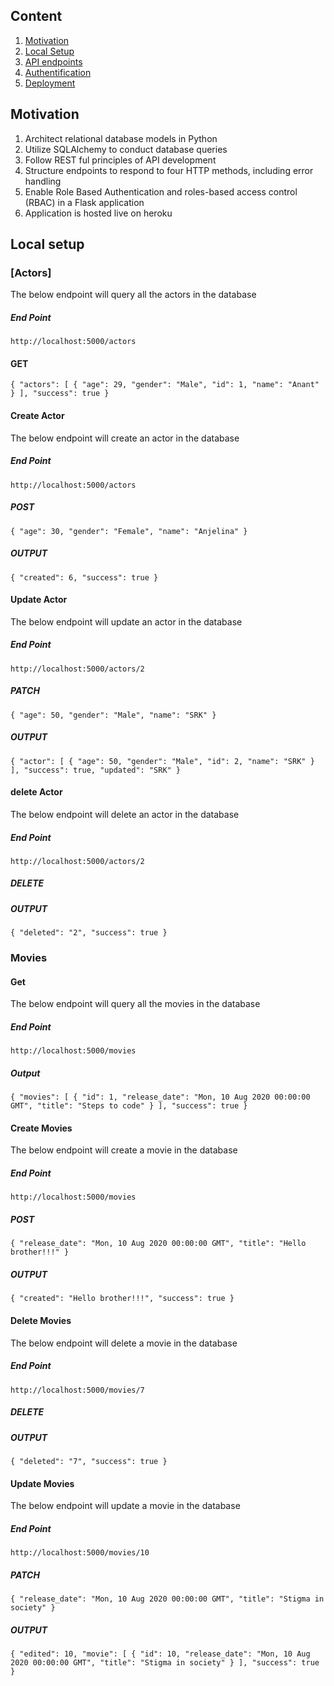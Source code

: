 ## Content

1. [Motivation](#motivation)
2. [Local Setup](#local_setup)
3. [API endpoints](#api)
4. [Authentification](#authentification)
5. [Deployment](#deployment)


<a name="motivation"></a>
## Motivation
1. Architect relational database models in Python
2. Utilize SQLAlchemy to conduct database queries
3. Follow REST ful principles of API development
4. Structure endpoints to respond to four HTTP methods, including error handling
5. Enable Role Based Authentication and roles-based access control (RBAC) in a Flask application
6. Application is hosted live on heroku





<a name="local_setup"></a>
## Local setup
### [Actors]
The below endpoint will query all the actors in the database
##### End Point
 `http://localhost:5000/actors`
#### GET
`{
    "actors": [
        {
            "age": 29,
            "gender": "Male",
            "id": 1,
            "name": "Anant"
        }
        ],
    "success": true
}`
#### Create Actor
The below endpoint will create an actor in the database

##### End Point
 `http://localhost:5000/actors`
##### POST
`
        {
            "age": 30,
            "gender": "Female",
            "name": "Anjelina"
        }
  `
##### OUTPUT
`{
    "created": 6,
    "success": true
}`
#### Update Actor
The below endpoint will update an actor in the database

##### End Point
 `http://localhost:5000/actors/2`
##### PATCH
`
        {
            "age": 50,
            "gender": "Male",
            "name": "SRK"
        }
  `
##### OUTPUT
`{
    "actor": [
        {
            "age": 50,
            "gender": "Male",
            "id": 2,
            "name": "SRK"
        }
    ],
    "success": true,
    "updated": "SRK"
}`

#### delete Actor
The below endpoint will delete an actor in the database

##### End Point
 `http://localhost:5000/actors/2`
##### DELETE
##### OUTPUT
`{
    "deleted": "2",
    "success": true
}`

### Movies
#### Get 
The below endpoint will query all the movies in the database

##### End Point
`http://localhost:5000/movies`
##### Output
`{
    "movies": [
        {
            "id": 1,
            "release_date": "Mon, 10 Aug 2020 00:00:00 GMT",
            "title": "Steps to code"
        }
    ],
    "success": true
}`
#### Create Movies
The below endpoint will create a movie in the database

##### End Point
 `http://localhost:5000/movies`
##### POST
`
        {
            "release_date": "Mon, 10 Aug 2020 00:00:00 GMT",
            "title": "Hello brother!!!"
        }
  `
##### OUTPUT
`{
    "created": "Hello brother!!!",
    "success": true
}`
#### Delete Movies
The below endpoint will delete a movie in the database

##### End Point
 `http://localhost:5000/movies/7`
##### DELETE
##### OUTPUT
`{
    "deleted": "7",
    "success": true
}`

#### Update Movies
The below endpoint will update a movie in the database

##### End Point
 `http://localhost:5000/movies/10`
##### PATCH
`
        {
            "release_date": "Mon, 10 Aug 2020 00:00:00 GMT",
            "title": "Stigma in society"
        }
  `
##### OUTPUT
`{
    "edited": 10,
    "movie": [
        {
            "id": 10,
            "release_date": "Mon, 10 Aug 2020 00:00:00 GMT",
            "title": "Stigma in society"
        }
    ],
    "success": true
}`
